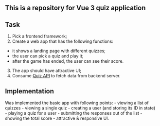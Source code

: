 ## This is a repository for Vue 3 quiz application

## Task

1. Pick a frontend framework;
2. Create a web app that has the following functions:
- it shows a landing page with different quizzes;
- the user can pick a quiz and play it;
- after the game has ended, the user can see their score.

3. The app should have attractive UI;
4. Consume [Quiz API](https://pure-caverns-82881.herokuapp.com) to fetch data from backend server.


## Implementation
Was implemented the basic app with following points:
    - viewing a list of quizzes
    - viewing a single quiz
    - creating a user (and storing its ID in state)
    - playing a quiz for a user
    - submitting the responses out of the list
    - showing the total score
    - attractive & responsive UI.